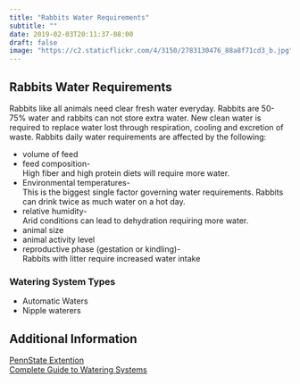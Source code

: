 ```yaml
---
title: "Rabbits Water Requirements"
subtitle: ""
date: 2019-02-03T20:11:37-08:00
draft: false
image: "https://c2.staticflickr.com/4/3150/2783130476_88a8f71cd3_b.jpg"
---
```


## Rabbits Water Requirements
Rabbits like all animals need clear fresh water everyday. Rabbits are 50-75%  water and rabbits can not store extra water. New clean water is required to replace water lost through respiration, cooling and excretion of waste. Rabbits daily water requirements are affected by the following:

+ volume of feed
+ feed composition-<br/>
	High fiber and high protein diets will require more water.
+ Environmental temperatures-<br/>
	This is the biggest single factor governing water requirements. Rabbits can drink twice as much water on a hot day.
+ relative humidity-<br/>
	Arid conditions can lead to dehydration requiring more water.
+ animal size
+ animal activity level
+ reproductive phase (gestation or kindling)-<br/>
	Rabbits with litter require increased water intake

### Watering System Types
+ Automatic Waters
+ Nipple waterers



## Additional Information

[PennState Extention](https://extension.psu.edu/rabbit-production)<br/>
[Complete Guide to Watering Systems](https://www.kwcages.com/a-guide-to-rabbit-watering-systems)